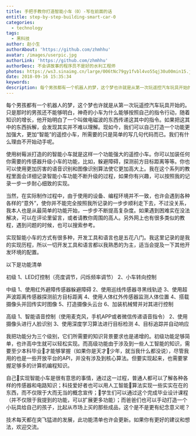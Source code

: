 ```yaml
---
title: 手把手教你打造智能小车（0）-写在前面的话
entitle: step-by-step-building-smart-car-0
categories:
  - technology
tags:
  - 黑科技
author: 赵小生
authorAbout: 'https://github.com/zhmhhu'
avatar: /images/userpic.jpg
authorLink: 'https://github.com/zhmhhu'
authorDesc: 不会讲故事的程序员不是好的水利工程师
photos: https://ws3.sinaimg.cn/large/006tNc79gy1fvbl4vo55qj30u00min15.jpg
date: 2018-09-16 15:35:34
keywords:
description: 每个男孩都有一个机器人的梦，这个梦也许就是从第一次玩遥控汽车玩具开始的。现如今，我们可以自己打造一个功能更加强大，更加“智能”的遥控小车，我们有什么理由不开始动手呢。
---
```


每个男孩都有一个机器人的梦，这个梦也许就是从第一次玩遥控汽车玩具开始的。只是那时的男孩还不能够明白，神奇的小车为什么能够按照自己的指令行动，随着知识的增长，他开始明白了一个叫做电磁波的东西传递这其中的指令。如果把这其中的东西拆解，会发现其实并不难以理解。现如今，我们可以自己打造一个功能更加强大，更加“智能”的遥控小车，所需要的只是简单的写几句代码而已。我们有什么理由不开始动手呢。

使用树莓派打造的的智能小车就是这样一个功能强大的遥控小车。你可以加装任何你需要的传感器升级小车的功能，比如，躲避障碍，探测前方目标距离等等。你也可以使用更加厉害的语音识别和图像识别算法使它更加高大上。我在这个系列的教程里面会详细记录智能小车功能不断升级的过程，如果你有兴趣，可以按照我的记录一步一步耐心细致的实现。

当然，在实际制作过程中，由于使用的设备、编程环境并不一致，也许会遇到各种各样的“意外”，使你并不能完全按照我所记录的一步步顺利走下去，不过没关系，我本人也是从最简单的功能开始，一步步不断提高复杂度。如果遇到困难实在没法解决，可以在评论里留言，或者请教你周围的高人。另外网上也有很多类似的教程，遇到问题的时候，也可以搜索参考。

实现智能小车的方式有很多种，开发工具和语言也是五花八门。我这里记录的是我的实现历程，所以一切开发工具和语言都以我熟悉的为主，适当会提及一下其他开发环境的配置。

以下是功能清单

初级
1、LED灯控制（亮度调节，闪烁频率调节）
2、小车转向控制

中级
1、使用红外避障传感器躲避障碍
2、使用巡线传感器寻黑线轨迹
3、使用超声波距离传感器探测前方目标距离
4、使用人体红外传感器监测人体位置
4、搭载摄像头并回传实时图像
5、打造摄像头云台
6、加装机械臂并对其进行控制

高级
1、智能语音控制（使用麦克风，手机APP或者微信传递语音指令）
2、使用摄像头进行人脸识别
3、使用深度学习算法进行目标检测
4、目标追踪并自动响应

我把功能分为三个级别，它们所需要的知识背景要求也是递增的。初级功能足够简单，也许高中生就可以轻松实现。而高级功能由于涉及到一些人工智能的知识，需要至少本科毕业才能够掌握（如果你是天才少年，就当我什么都没说），尽管我用的也是一些开放平台的API，并没有涉及到核心算法。但要实现起来，也需要掌握足够多的计算机编程知识。

自己实现智能小车是很有意思的事情，通过这一过程，普通人都可以了解各种各样的传感器和电路知识；科技爱好者也可以用人工智能算法实现一些实实在在的东西，而不仅限于大而无当的概念宣传；学生们可以通过这个完成毕业设计课程（并不仅限于我提到的功能，可以扩展更多功能）；而爸爸们也可以手动打造一个小玩具给自己的孩子，比起从市场上买的那些成品，这个是不是更有纪念意义呢？

技术每天都在突飞猛进的发展，此功能清单也许会更新。如果你有更好的建议和想法，欢迎交流。
